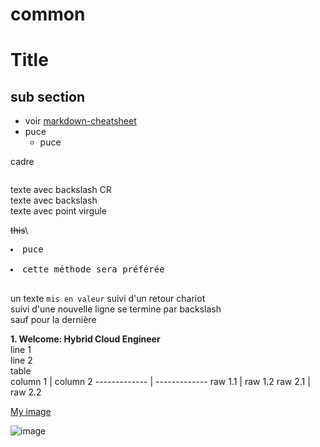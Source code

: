# common

Title
================
  
sub section
------------
* voir [markdown-cheatsheet](https://github.com/tchapi/markdown-cheatsheet/blob/ff40c0f488d2dee9d2ef843ebec0787c56ac8e7f/README.md "markdown-cheatsheet")
* puce
  * puce


cadre
```

```
texte avec backslash CR\
texte avec backslash\
texte avec point virgule&nbsp;

~~this~~\
<pre>
<li>puce</li>
<li>cette méthode sera préférée</li>
</pre>
un texte ```mis en valeur``` suivi d'un retour chariot \
suivi d'une nouvelle ligne se termine par backslash \
sauf pour la dernière

<b>1. Welcome: Hybrid Cloud Engineer</b>  
line 1  
line 2  
table  
column 1 | column 2
------------- | -------------
raw 1.1 | raw 1.2
raw 2.1 | raw 2.2

[My image](username.github.com/repository/img/image.jpg)


![image](https://github.com/bbancheri/img/blob/ce330d0d4b7f6c46ff1393d6d8db4ca338e541d1/2021-05-11_22h51_01.png?raw=true)
